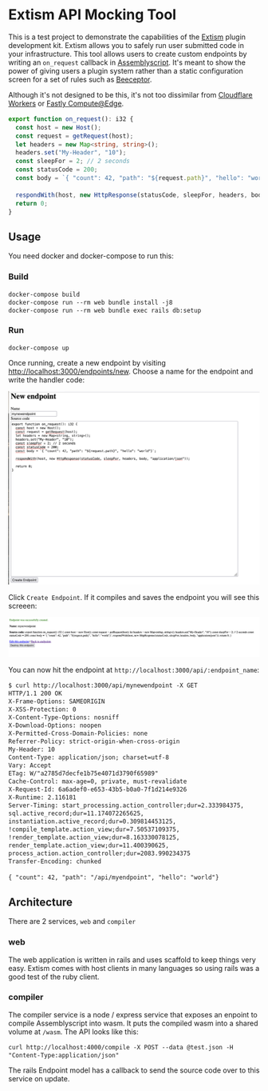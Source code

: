 # Extism API Mocking Tool

This is a test project to demonstrate the capabilities of the [Extism](https://extism-docs.pages.dev/) plugin development kit.
Extism allows you to safely run user submitted code in your infrastructure. This tool allows users to create custom endpoints by writing an `on_request` callback in [Assemblyscript](https://www.assemblyscript.org/). It's meant to show the power of giving users a plugin system rather than a static configuration screen for a set of rules such as [Beeceptor](https://beeceptor.com/).

Although it's not designed to be this, it's not too dissimilar from [Cloudflare Workers](https://workers.cloudflare.com/) or [Fastly Compute@Edge](https://www.fastly.com/products/edge-compute).

```typescript
export function on_request(): i32 {
  const host = new Host();
  const request = getRequest(host);
  let headers = new Map<string, string>();
  headers.set("My-Header", "10");
  const sleepFor = 2; // 2 seconds
  const statusCode = 200;
  const body = `{ "count": 42, "path": "${request.path}", "hello": "world"}`; 

  respondWith(host, new HttpResponse(statusCode, sleepFor, headers, body, "application/json"));
  return 0;
}
```
## Usage

You need docker and docker-compose to run this:

### Build

```
docker-compose build
docker-compose run --rm web bundle install -j8
docker-compose run --rm web bundle exec rails db:setup
```

### Run

```
docker-compose up
```

Once running, create a new endpoint by visiting [http://localhost:3000/endpoints/new](http://localhost:3000/endpoints/new).
Choose a name for the endpoint and write the handler code:

![Screenshot of endpoint edit](screenshots/endpoint_edit.png)

Click `Create Endpoint`. If it compiles and saves the endpoint you will see this screeen:

![Screenshot of endpoint edit](screenshots/endpoint_created.png)

You can now hit the endpoint at `http://localhost:3000/api/:endpoint_name`:

```
$ curl http://localhost:3000/api/mynewendpoint -X GET
HTTP/1.1 200 OK
X-Frame-Options: SAMEORIGIN
X-XSS-Protection: 0
X-Content-Type-Options: nosniff
X-Download-Options: noopen
X-Permitted-Cross-Domain-Policies: none
Referrer-Policy: strict-origin-when-cross-origin
My-Header: 10
Content-Type: application/json; charset=utf-8
Vary: Accept
ETag: W/"a2785d7decfe1b75e4071d3790f65989"
Cache-Control: max-age=0, private, must-revalidate
X-Request-Id: 6a6adef0-e653-43b5-b0a0-7f1d214e9326
X-Runtime: 2.116181
Server-Timing: start_processing.action_controller;dur=2.333984375, sql.active_record;dur=11.174072265625, instantiation.active_record;dur=0.309814453125, !compile_template.action_view;dur=7.50537109375, !render_template.action_view;dur=8.163330078125, render_template.action_view;dur=11.400390625, process_action.action_controller;dur=2083.990234375
Transfer-Encoding: chunked

{ "count": 42, "path": "/api/myendpoint", "hello": "world"} 
```

## Architecture

There are 2 services, `web` and `compiler`

### web

The web application is written in rails and uses scaffold to keep things very easy. Extism comes with host clients in many languages
so using rails was a good test of the ruby client.

### compiler

The compiler service is a node / express service that exposes an enpoint to compile Assemblyscript into wasm. It puts the compiled wasm
into a shared volume at `/wasm`. The API looks like this:

```
curl http://localhost:4000/compile -X POST --data @test.json -H "Content-Type:application/json"
```

The rails Endpoint model has a callback to send the source code over to this service on update.


